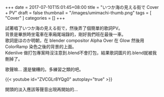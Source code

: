 +++
date = 2017-07-10T15:01:45+08:00
title = "いつか海の見える街で Cover + PV"
draft = false
thumbnail = "/images/umimachi-thumb.png"
tags = [ "Cover" ]
categories = []
+++

試著唱了いつか海の見える街で，然後弄了個簡單的歌詞PV。  
背景是畢旅時坐電車在車廂尾端錄的，剛好我們班在最後一車。  
歌詞是ほのか明朝，在 blender compositor Alpha Over 在 Glow 然後用 ColorRamp 染色之後的背景的上面。  
Kdenlive 做打包專案時沒注意到.blend不會打包，結果歌詞圖片的.blend就被我刪掉了。  

歌聲嘛... 還是蠻糟的。多練習之類的吧。

{{< youtube id="ZVCGLr8YQg0" autoplay="true" >}}

開頭的淡入應該等聲音出現再開始的...
